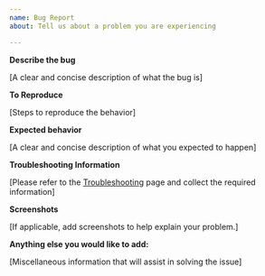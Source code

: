 ```yaml
---
name: Bug Report
about: Tell us about a problem you are experiencing

---
```


**Describe the bug**

[A clear and concise description of what the bug is]

**To Reproduce**

[Steps to reproduce the behavior]

**Expected behavior**

[A clear and concise description of what you expected to happen]

**Troubleshooting Information**

[Please refer to the [Troubleshooting](https://github.com/vmware-tanzu/velero-plugin-for-vsphere/blob/main/docs/troubleshooting.md) page and collect the required information]

**Screenshots**

[If applicable, add screenshots to help explain your problem.]

**Anything else you would like to add:**

[Miscellaneous information that will assist in solving the issue]